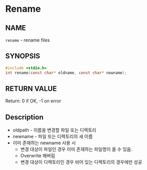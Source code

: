 # Rename
## NAME
`rename` - rename files
## SYNOPSIS
```c
#include <stdio.h>
int rename(const char* oldname, const char* newname);
```
## RETURN VALUE
Return: 0 if OK, -1 on error
## Description
* oldpath - 이름을 변경할 파일 또는 디렉토리
* newname - 파일 또는 디렉토리의 새 이름
* 이미 존재하는 newname 사용 시
  * 변경 대상이 파일인 경우 이미 존재하는 파일명이 올 수 있음.
  * Overwrite 해버림
  * 변경 대상이 디렉토리인 경우 비어 있는 디렉토리의 경우에만 성공

